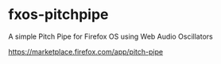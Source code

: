 fxos-pitchpipe
==============

A simple Pitch Pipe for Firefox OS using Web Audio Oscillators

https://marketplace.firefox.com/app/pitch-pipe

